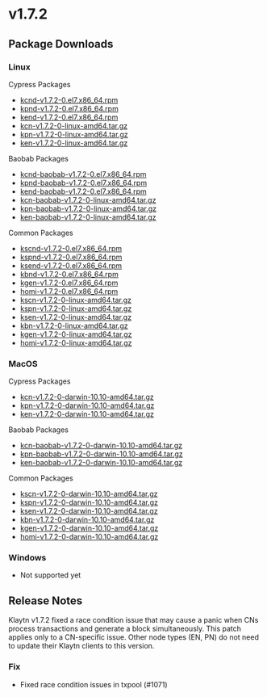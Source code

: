 # v1.7.2

## Package Downloads <a href="#package-downloads" id="package-downloads"></a>

### Linux <a href="#linux" id="linux"></a>

Cypress Packages

* [kcnd-v1.7.2-0.el7.x86\_64.rpm](https://packages.klaytn.net/klaytn/v1.7.2/kcnd-v1.7.2-0.el7.x86\_64.rpm)
* [kpnd-v1.7.2-0.el7.x86\_64.rpm](https://packages.klaytn.net/klaytn/v1.7.2/kpnd-v1.7.2-0.el7.x86\_64.rpm)
* [kend-v1.7.2-0.el7.x86\_64.rpm](https://packages.klaytn.net/klaytn/v1.7.2/kend-v1.7.2-0.el7.x86\_64.rpm)
* [kcn-v1.7.2-0-linux-amd64.tar.gz](https://packages.klaytn.net/klaytn/v1.7.2/kcn-v1.7.2-0-linux-amd64.tar.gz)
* [kpn-v1.7.2-0-linux-amd64.tar.gz](https://packages.klaytn.net/klaytn/v1.7.2/kpn-v1.7.2-0-linux-amd64.tar.gz)
* [ken-v1.7.2-0-linux-amd64.tar.gz](https://packages.klaytn.net/klaytn/v1.7.2/ken-v1.7.2-0-linux-amd64.tar.gz)

Baobab Packages

* [kcnd-baobab-v1.7.2-0.el7.x86\_64.rpm](https://packages.klaytn.net/klaytn/v1.7.2/kcnd-baobab-v1.7.2-0.el7.x86\_64.rpm)
* [kpnd-baobab-v1.7.2-0.el7.x86\_64.rpm](https://packages.klaytn.net/klaytn/v1.7.2/kpnd-baobab-v1.7.2-0.el7.x86\_64.rpm)
* [kend-baobab-v1.7.2-0.el7.x86\_64.rpm](https://packages.klaytn.net/klaytn/v1.7.2/kend-baobab-v1.7.2-0.el7.x86\_64.rpm)
* [kcn-baobab-v1.7.2-0-linux-amd64.tar.gz](https://packages.klaytn.net/klaytn/v1.7.2/kcn-baobab-v1.7.2-0-linux-amd64.tar.gz)
* [kpn-baobab-v1.7.2-0-linux-amd64.tar.gz](https://packages.klaytn.net/klaytn/v1.7.2/kpn-baobab-v1.7.2-0-linux-amd64.tar.gz)
* [ken-baobab-v1.7.2-0-linux-amd64.tar.gz](https://packages.klaytn.net/klaytn/v1.7.2/ken-baobab-v1.7.2-0-linux-amd64.tar.gz)

Common Packages

* [kscnd-v1.7.2-0.el7.x86\_64.rpm](https://packages.klaytn.net/klaytn/v1.7.2/kscnd-v1.7.2-0.el7.x86\_64.rpm)
* [kspnd-v1.7.2-0.el7.x86\_64.rpm](https://packages.klaytn.net/klaytn/v1.7.2/kspnd-v1.7.2-0.el7.x86\_64.rpm)
* [ksend-v1.7.2-0.el7.x86\_64.rpm](https://packages.klaytn.net/klaytn/v1.7.2/ksend-v1.7.2-0.el7.x86\_64.rpm)
* [kbnd-v1.7.2-0.el7.x86\_64.rpm](https://packages.klaytn.net/klaytn/v1.7.2/kbnd-v1.7.2-0.el7.x86\_64.rpm)
* [kgen-v1.7.2-0.el7.x86\_64.rpm](https://packages.klaytn.net/klaytn/v1.7.2/kgen-v1.7.2-0.el7.x86\_64.rpm)
* [homi-v1.7.2-0.el7.x86\_64.rpm](https://packages.klaytn.net/klaytn/v1.7.2/homi-v1.7.2-0.el7.x86\_64.rpm)
* [kscn-v1.7.2-0-linux-amd64.tar.gz](https://packages.klaytn.net/klaytn/v1.7.2/kscn-v1.7.2-0-linux-amd64.tar.gz)
* [kspn-v1.7.2-0-linux-amd64.tar.gz](https://packages.klaytn.net/klaytn/v1.7.2/kspn-v1.7.2-0-linux-amd64.tar.gz)
* [ksen-v1.7.2-0-linux-amd64.tar.gz](https://packages.klaytn.net/klaytn/v1.7.2/ksen-v1.7.2-0-linux-amd64.tar.gz)
* [kbn-v1.7.2-0-linux-amd64.tar.gz](https://packages.klaytn.net/klaytn/v1.7.2/kbn-v1.7.2-0-linux-amd64.tar.gz)
* [kgen-v1.7.2-0-linux-amd64.tar.gz](https://packages.klaytn.net/klaytn/v1.7.2/kgen-v1.7.2-0-linux-amd64.tar.gz)
* [homi-v1.7.2-0-linux-amd64.tar.gz](https://packages.klaytn.net/klaytn/v1.7.2/homi-v1.7.2-0-linux-amd64.tar.gz)

### MacOS <a href="#macos" id="macos"></a>

Cypress Packages

* [kcn-v1.7.2-0-darwin-10.10-amd64.tar.gz](https://packages.klaytn.net/klaytn/v1.7.2/kcn-v1.7.2-0-darwin-10.10-amd64.tar.gz)
* [kpn-v1.7.2-0-darwin-10.10-amd64.tar.gz](https://packages.klaytn.net/klaytn/v1.7.2/kpn-v1.7.2-0-darwin-10.10-amd64.tar.gz)
* [ken-v1.7.2-0-darwin-10.10-amd64.tar.gz](https://packages.klaytn.net/klaytn/v1.7.2/ken-v1.7.2-0-darwin-10.10-amd64.tar.gz)

Baobab Packages

* [kcn-baobab-v1.7.2-0-darwin-10.10-amd64.tar.gz](https://packages.klaytn.net/klaytn/v1.7.2/kcn-baobab-v1.7.2-0-darwin-10.10-amd64.tar.gz)
* [kpn-baobab-v1.7.2-0-darwin-10.10-amd64.tar.gz](https://packages.klaytn.net/klaytn/v1.7.2/kpn-baobab-v1.7.2-0-darwin-10.10-amd64.tar.gz)
* [ken-baobab-v1.7.2-0-darwin-10.10-amd64.tar.gz](https://packages.klaytn.net/klaytn/v1.7.2/ken-baobab-v1.7.2-0-darwin-10.10-amd64.tar.gz)

Common Packages

* [kscn-v1.7.2-0-darwin-10.10-amd64.tar.gz](https://packages.klaytn.net/klaytn/v1.7.2/kscn-v1.7.2-0-darwin-10.10-amd64.tar.gz)
* [kspn-v1.7.2-0-darwin-10.10-amd64.tar.gz](https://packages.klaytn.net/klaytn/v1.7.2/kspn-v1.7.2-0-darwin-10.10-amd64.tar.gz)
* [ksen-v1.7.2-0-darwin-10.10-amd64.tar.gz](https://packages.klaytn.net/klaytn/v1.7.2/ksen-v1.7.2-0-darwin-10.10-amd64.tar.gz)
* [kbn-v1.7.2-0-darwin-10.10-amd64.tar.gz](https://packages.klaytn.net/klaytn/v1.7.2/kbn-v1.7.2-0-darwin-10.10-amd64.tar.gz)
* [kgen-v1.7.2-0-darwin-10.10-amd64.tar.gz](https://packages.klaytn.net/klaytn/v1.7.2/kgen-v1.7.2-0-darwin-10.10-amd64.tar.gz)
* [homi-v1.7.2-0-darwin-10.10-amd64.tar.gz](https://packages.klaytn.net/klaytn/v1.7.2/homi-v1.7.2-0-darwin-10.10-amd64.tar.gz)

### Windows <a href="#windows" id="windows"></a>

* Not supported yet

## Release Notes <a href="#release-notes" id="release-notes"></a>

Klaytn v1.7.2 fixed a race condition issue that may cause a panic when CNs process transactions and generate a block simultaneously. This patch applies only to a CN-specific issue. Other node types (EN, PN) do not need to update their Klaytn clients to this version.

### Fix

* Fixed race condition issues in txpool (#1071)
